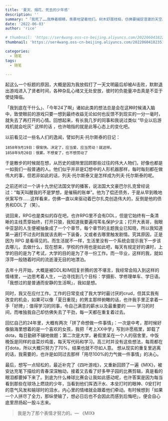 ```yaml
---
title: '夏天、烟花、死去的少年感'
description: ''
summary: "「我死了……我睁着眼睛，羡慕地望着他们。树木舒展枝桠，仿佛要捕捉澄澈的天空。夜深了，有生命的人都睡着了。我从死去时就一直睁着的眼睛捕捉到了夏季夜空中的星辰和月亮。」 —— 乙一"
date: '2022-06-03'
author: 'rice'

# thumbnail: 'https://ser4wang.oss-cn-beijing.aliyuncs.com/20220604182235.png'
thumbnail: 'https://ser4wang.oss-cn-beijing.aliyuncs.com/20220604182351.png'

categories:
  - 随笔
tags:
  - 随笔

---
```




起这么一个标题的原因，大概是因为我放假打了一天文明最后却被AI击败，默默退出游戏进入了贤者时间，各种杂乱心绪又无处安放，彼时的负能量冲击真是不亚于使徒降临。



「我到底在干什么」、「今年24了啊」诸如此类的想法总是会在这种时候涌入脑中，致使眼前的游戏只要一想到最终收益无论如何也反馈不到现实的一分一毫时，就失去了再打开的心情。回想起来，有长我几岁的同事和我说过类似 “毕业以后游戏机就会吃灰” 这样的话 ，也许暗指的就是此等心态上的变化吧。



以前看见过一些名人们的逸闻，譬如列夫·托尔斯泰的日记：

```
1858年9月19日：很愉快。决定了，应当爱、应当劳动！就这样。
1858年9月20日：很累。不想爱了，也不想劳动了
```

于是散步的时候就在想，从历史的缝隙里回顾那些过往的伟大人物们，好像也都是一如我们一般普通的人。他们似乎并非是幻想中的人形机器那样，每时每刻都在做伟大的事，但若非如此的话，列夫·托尔斯泰又是怎样成为列夫·托尔斯泰的呢。



之前还听过一个讲十九世纪法国文学的播客，说法国大文豪巴尔扎克曾经说过：“每天叫醒我的不是梦想，是催稿的账单”。他为了偿还债务，于是从早到晚地伏案写作......这样看来，仿佛一直以来驱动着巴尔扎克创造伟大的，反倒是他的债务和DDL了（笑）。



说回来，RPG也是类似的存在吧，也许RPG里不会有DDL，但是它始终有一条清晰的主线贯穿始终，打开只狼，我知道我要遍闯苇名保护少主；打开大表哥，我眼中亚瑟的人生便被抽象成了一个个章节，每个章节的主题我业已知晓，所以我知道第一遍打不过去时我就该去刷一下装备，又或者去哪里触发剧情。究其原因，正是因为 RPG 是看得见的。而生活就不一样，生活里没有一个系统会提示我下一步该去哪儿，去做什么，现在想来，学校的作用也是如此吧，每天有规定好的课时，上学的目的是为了考试，大学的目的是为了寻一份工作。而一毕业，这样的我，就如浮萍一般随着时间的流逝漫无目的地漂泊。



去年十月开始，大概是被DDL和IM回复折腾的苦不堪言，我经常会陷入到这样的情绪里，一边思考着人生，一边寻找到几个目标：学摄影、学修理单车、学日语。「我想过的是普通而安静的生活啊」，我如是想。



同时，我又在应付工作。工作的日常变成了我大学时最讨厌的crud，但其实我有改变的机会，如果可以像「夏日重现」的男主那样俯瞰的话，也许我手里正拿着一手「好牌」：值得学习的同事，令自己满意的薪水以及最重要的 —— 学习的时间，而唯独我自己却仿佛失去了干劲，每一天都在重复着过去。



回忆自己的24年里，大概有两次「拼了命想做一件事情」：一次是中考，那时候好像脑海里想着的是一个喜欢的女孩，我把「考上XX中学」写到许愿瓶里，卸载了dota，每日勤耕不辍地做题；第二次是大学，暑假里呆在一个人的宿舍里，中饭晚饭是同样的韭菜炒鸡蛋，每天写代码和学习。高三时并没有这些想法，每周都在打dota，所以大概只努力了70%，结果也就不尽如人意。 想从现实的重复里逃离的话，我需要的，也许是如同过去那样「用尽100%的力气做一件事情」的决心。



最后，想写一点轻松的，最近补完了《四叶游戏》，又重新回顾了一遍《MIX》，被安达充笔下描绘的青春深深触动，接着又去看了好多甲子园的比赛剪辑，真是看的眼泪都要掉下来了。到底为什么棒球比赛会让我如此感动呢，也许答案是因为每当看到那些在球场上燃烧的少年，当看到他们挥洒汗水、本垒打时的眼神、0安打时的意气风发和输球时的泪水，内心里的情绪就会跟着他们牵动。有时候想到「如果一个人拼尽了全力，那纵使输了，想必日后也不会因此而感到后悔吧」，便会自心底里昂扬起一股斗志来。



> 我是为了那个表情才努力的。— 《MIX》